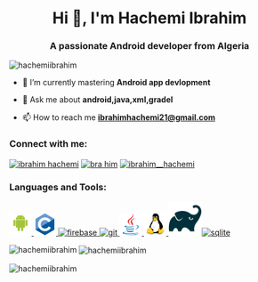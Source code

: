 <h1 align="center">Hi 👋, I'm Hachemi Ibrahim</h1>
<h3 align="center">A passionate Android developer from Algeria</h3>

<p align="left"> <img src="https://komarev.com/ghpvc/?username=hachemiibrahim&label=Profile%20views&color=0e75b6&style=flat" alt="hachemiibrahim" /> </p>

- 🌱 I’m currently mastering **Android app devlopment**

- 💬 Ask me about **android,java,xml,gradel**

- 📫 How to reach me **ibrahimhachemi21@gmail.com**

<h3 align="left">Connect with me:</h3>
<p align="left">
<a href="https://linkedin.com/in/ibrahim hachemi" target="blank"><img align="center" src="https://raw.githubusercontent.com/rahuldkjain/github-profile-readme-generator/master/src/images/icons/Social/linked-in-alt.svg" alt="ibrahim hachemi" height="30" width="40" /></a>
<a href="https://fb.com/bra him" target="blank"><img align="center" src="https://raw.githubusercontent.com/rahuldkjain/github-profile-readme-generator/master/src/images/icons/Social/facebook.svg" alt="bra him" height="30" width="40" /></a>
<a href="https://instagram.com/ibrahim__hachemi" target="blank"><img align="center" src="https://raw.githubusercontent.com/rahuldkjain/github-profile-readme-generator/master/src/images/icons/Social/instagram.svg" alt="ibrahim__hachemi" height="30" width="40" /></a>
</p>

<h3 align="left">Languages and Tools:</h3>
<p align="left"> <a href="https://developer.android.com" target="_blank" rel="noreferrer"> <img src="https://raw.githubusercontent.com/devicons/devicon/master/icons/android/android-original-wordmark.svg" alt="android" width="40" height="40"/> </a> <a href="https://www.cprogramming.com/" target="_blank" rel="noreferrer"> <img src="https://raw.githubusercontent.com/devicons/devicon/master/icons/c/c-original.svg" alt="c" width="40" height="40"/> </a> <a href="https://firebase.google.com/" target="_blank" rel="noreferrer"> <img src="https://www.vectorlogo.zone/logos/firebase/firebase-icon.svg" alt="firebase" width="40" height="40"/> </a> <a href="https://git-scm.com/" target="_blank" rel="noreferrer"> <img src="https://www.vectorlogo.zone/logos/git-scm/git-scm-icon.svg" alt="git" width="40" height="40"/> </a> <a href="https://www.java.com" target="_blank" rel="noreferrer"> <img src="https://raw.githubusercontent.com/devicons/devicon/master/icons/java/java-original.svg" alt="java" width="40" height="40"/> </a> <a href="https://www.linux.org/" target="_blank" rel="noreferrer"> <img src="https://raw.githubusercontent.com/devicons/devicon/master/icons/linux/linux-original.svg" alt="linux" width="40" height="40"/> </a> <a href="https://www.sqlite.org/" target="_blank" rel="noreferrer">
  <img src="https://github.com/devicons/devicon/blob/master/icons/gradle/gradle-plain.svg" title="gradle" width="60" height="60"/><img src="https://www.vectorlogo.zone/logos/sqlite/sqlite-icon.svg" alt="sqlite" width="40" height="40"/> </a> </p>

<p><img align="left" src="https://github-readme-stats.vercel.app/api/top-langs?username=hachemiibrahim&show_icons=true&locale=en&layout=compact" alt="hachemiibrahim" /></p>

<p>&nbsp;<img align="center" src="https://github-readme-stats.vercel.app/api?username=hachemiibrahim&show_icons=true&locale=en" alt="hachemiibrahim" /></p>

<p><img align="center" src="https://github-readme-streak-stats.herokuapp.com/?user=hachemiibrahim&" alt="hachemiibrahim" /></p>

